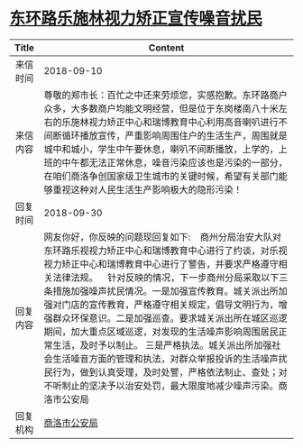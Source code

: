 # <a href="http://www.shangluo.gov.cn/zmhd/ldxxxx.jsp?urltype=leadermail.LeaderMailContentUrl&wbtreeid=1112&leadermailid=4909">东环路乐施林视力矫正宣传噪音扰民</a>
| Title |                                                                                                                                                                     Content                                                                                                                                                                     |
|:-----:|-------------------------------------------------------------------------------------------------------------------------------------------------------------------------------------------------------------------------------------------------------------------------------------------------------------------------------------------------|
| 来信时间  | 2018-09-10                                                                                                                                                                                                                                                                                                                                      |
| 来信内容  | 尊敬的郑市长：百忙之中还来劳烦您，实感抱歉。东环路商户众多，大多数商户均能文明经营，但是位于东岗楼南八十米左右的乐施林视力矫正中心和瑞博教育中心利用高音喇叭进行不间断循环播放宣传，严重影响周围住户的生活生产，周围就是城中和城小，学生中午要休息，喇叭不间断播放，上学的，上班的中午都无法正常休息，噪音污染应该也是污染的一部分，在咱们商洛争创国家级卫生城市的关键时候，希望有关部门能够重视这种对人民生活生产影响极大的隐形污染！                                                                                                                             |
| 回复时间  | 2018-09-30                                                                                                                                                                                                                                                                                                                                      |
| 回复内容  | 网友你好，你反映的问题现回复如下:    商州分局治安大队对东环路乐视视力矫正中心和瑞博教育中心进行了约谈，对乐视视力矫正中心和瑞博教育中心进行了警告，并要求严格遵守相关法律法规。    针对反映的情况，下一步商州分局采取以下三条措施加强噪声扰民情况。一是加强宣传教育。城关派出所加强对门店的宣传教育，严格遵守相关规定，倡导文明行为，增强群众环保意识。二是加强巡查。要求城关派出所在城区巡逻期间，加大重点区域巡逻，对发现的生活噪声影响周围居民正常生活，及时予以制止。 三是严格执法。城关派出所加强社会生活噪音方面的管理和执法，对群众举报投诉的生活噪声扰民行为，做到认真受理，及时处警，严格依法制止、查处；对不听制止的坚决予以治安处罚，最大限度地减少噪声污染。商洛市公安局 |
| 回复机构  | <a href="../../category/agencies/商洛市公安局.md">商洛市公安局</a>                                                                                                                                                                                                                                                                                          |